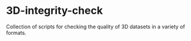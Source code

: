 # 3D-integrity-check
Collection of scripts for checking the quality of 3D datasets in a variety of formats.
